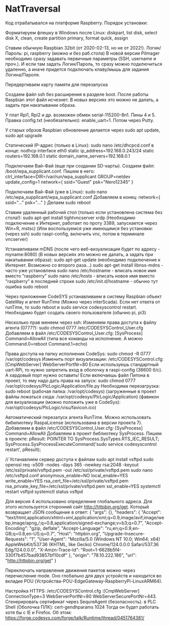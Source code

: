 # NatTraversal

Код отрабатывался на платформе Raspberry. Порядок установки:

Форматируем флешку в Windows после Linux: diskpart, list disk, select disk X, clean, create partition primary, format quick, assign

Ставим обычную Raspbian 32bit (от 2020-02-13, но не от 2022!). Логин/Пароль: pi, raspberry (можно и без раб.стола) В новой версии PiImager необходимо сразу задавать первичные параметры (SSH, username и проч.). И если там задать Логин/Пароль, то сразу можно подключиться удаленно, а иначе придется подключать клаву/мышь для задания Логина/Пароля.

Передергиваем карту памяти для перезапуска

Создаем файл ssh без расширения в разделе boot. После работы Raspbian этот файл исчезнет. В новых версиях это можно не далать, а задать при накатывании образа.

У плат Rpi1, Rpi2 и др. возможен обмен serial-115200-8n1. Пины 4 и 5. Правка config.txt (необязательно): enable_uart=1. Потом через Putty.

У старых обрзов Raspbian обновление делается через sudo apt update, sudo apt upgrade

Статический IP-адрес (только в Linux): sudo nano /etc/dhcpcd.conf в конце: nodhcp interface eth0 static ip_address=192.168.0.243/24 static routers=192.168.0.1 static domain_name_servers=192.168.0.1

Подключаем Вай-Фай (еще при создании SD-карты). Создаем файл: /boot/wpa_supplicant.conf. Пишем в него: ctrl_interface=DIR=/var/run/wpa_supplicant GROUP=netdev update_config=1 network={ ssid="Guest" psk="Nero12345" }

Подключаем Вай-Фай (уже в Linux): sudo nano /etc/wpa_supplicant/wpa_supplicant.conf Добавляем в конец: network={ ssid="..." psk="..." } Делаем sudo reboot

Ставим удаленный рабочий стол (только если установлена система без стола!): sudo apt-get install tightvncserver xrdp (Необходимо подключение к Интернет, работает по проту 3389, запускается через Win+R, mstsc) (Или воспользуемся уже имеющимся без установки: (через ssh) sudo raspi-config, включить vnc, потом в терминале vncserver)

Устанавливаем mDNS (после чего веб-визуализация будет по адресу - myname:8080) (В новых версиях это можно не далать, а задать при накатывании образа): sudo apt-get update (необходимо подключение к Интернет. Возможно со второго раза...) sudo apt-get install libnss-mdns - часто уже установлена sudo nano /etc/hostname - вписать новое имя вместо "raspberry" sudo nano /etc/hosts - вписать новое имя вместо "raspberry" в последней строке sudo /etc/init.d/hostname - обычно тут ошибка sudo reboot

Через приложение CodeSYS устанавливаем в систему Raspbian объект GateWay и агент RunTime (Можно через interScada). Если нет ответа от runTime, то sudo reboot и sudo service codesyscontrol restart. Необходимо будет создать своего пользователя (обычно pi, pi3)

Несколько прав меняем через ssh: Изменяем права доступа к файлу агента (0777?): sudo chmod 0777 /etc/CODESYSControl_User.cfg Добавляем в файл /etc/CODESYSControl_User.cfg: [SysProcess] Command=AllowAll (типа все команды на исполнение. А можно Command.0=reboot Command.1=echo)

Права доступа на папку исполнения CodeSys: sudo chmod -R 0777 /var/opt/codesys Изменить порт визуализации: /etc/CODESYSControl.cfg: [CmpWebServer] WebServerPortNr=80 Если используешь стандартный uart-RPi, то нужно запретить вход в оболочку в raspi-config (38600 б/с). А хардовый порт нужно оставить! Если включаешь файл Питона в проект, то ему надо дать права на запуск: sudo chmod 0777 /var/opt/codesys/PlcLogic/Application/file.py Необходима перезагрузка: sudo reboot (рабочая папка: /var/opt/codesys) (загруженные в проект файлы ложаться сюда: /var/opt/codesys/PlcLogic/Application) (фавикон для визуализации (можно положить уже в CodeSys): /var/opt/codesys/PlcLogic/visu/favicon.ico)

Автоматический перезапуск агента RunTime. Можно использовать бибилиотеку RaspaLicense (использована в версии проекта 7). Добавляем в файл /etc/CODESYSControl_User.cfg: [SysProcess] Command=AllowAll Добавляем в проект библиотеку SysProcess. Пишем в проекте: pResult: POINTER TO SysProcess.SysTypes.RTS_IEC_RESULT; SysProcess.SysProcessExecuteCommand('sudo service codesyscontrol restart', pResult);

// Устанавлием сервер доступа к файлам
sudo apt install vsftpd
sudo openssl req -x509 -nodes -days 365 -newkey rsa:2048 -keyout /etc/ssl/private/vsftpd.pem -out /etc/ssl/private/vsftpd.pem
sudo nano /etc/vsftpd.conf
	anonymous_enable=NO
	local_enable=YES
	write_enable=YES
	rsa_cert_file=/etc/ssl/private/vsftpd.pem
	rsa_private_key_file=/etc/ssl/private/vsftpd.pem
	ssl_enable=YES
systemctl restart vsftpd
systemctl status vsftpd

Для версия 4 использовано определение глобального адреса. Для этого используется сторонний сайт http://httpbin.org/get. Который возвращает JSON сообщение в ответ:
{
    "args": {},
    "headers": {
        "Accept": "text/html,application/xhtml+xml,application/xml;q=0.9,image/avif,image/webp,image/apng,*/*;q=0.8,application/signed-exchange;v=b3;q=0.7",
        "Accept-Encoding": "gzip, deflate",
        "Accept-Language": "ru,en;q=0.9,en-GB;q=0.8,en-US;q=0.7",
        "Host": "httpbin.org",
        "Upgrade-Insecure-Requests": "1",
        "User-Agent": "Mozilla/5.0 (Windows NT 10.0; Win64; x64) AppleWebKit/537.36 (KHTML, like Gecko) Chrome/124.0.0.0 Safari/537.36 Edg/124.0.0.0",
        "X-Amzn-Trace-Id": "Root=1-6628b5f4-330f7b457bad93857bf10cdf"
    },
    "origin": "78.10.222.186",
    "url": "http://httpbin.org/get"
}

Переключать направление движения пакетов можно через перечисление mode. Оно глобально для двух устройств и находится во вкладке POU (Устройства-POU-EdgeGateway-RaspberryPi-LinuxARM64).

Настройка HTTPS: /etc/CODESYSControl.cfg :[CmpWebServer] ConnectionType=3 WebServerPortNr=80 WebServerSecurePortNr=443. Сгенерировать сертификат через SequreAgent (безопасность). в PLC Shell (Оболочка ПЛК): cert-gendhparams 1024 Тогда он будет работать хотя бы с IE и Firefox. Об этом: https://forge.codesys.com/forge/talk/Runtime/thread/0451764381/
